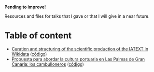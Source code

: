 **Pending to improve!**

Resources and files for talks that I gave or that I will give in a near future.

# Table of content
- [Curation and structuring of the scientific production of the IATEXT in Wikidata](https://ivanhercaz.com/talks/2019-06-07_wikidata_days/2019-06-07_wikidata_days.html) ([código](https://github.com/ivanhercaz/ivanhercaz.github.io/blob/master/talks/2019-06-07_wikidata_days/2019-06-07_wikidata_days.html))
- [Propuesta para abordar la cultura portuaria en Las Palmas de Gran Canaria: los cambulloneros](https://ivanhercaz.com/talks/2017-12-01_cambulloneros_congreso_gobernanza/2017-12-01_cambulloneros_congreso_gobernanza.html) ([código](https://github.com/ivanhercaz/ivanhercaz.github.io/blob/master/talks/2017-12-01_cambulloneros_congreso_gobernanza/2017-12-01_cambulloneros_congreso_gobernanza.html))

